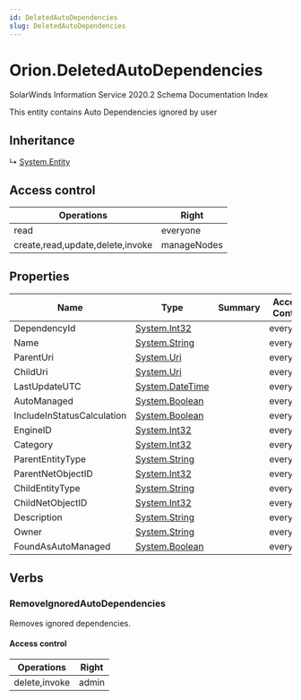 ```yaml
---
id: DeletedAutoDependencies
slug: DeletedAutoDependencies
---
```


# Orion.DeletedAutoDependencies

SolarWinds Information Service 2020.2 Schema Documentation Index

This entity contains Auto Dependencies ignored by user

## Inheritance

↳ [System.Entity](./../System/Entity)

## Access control

| Operations | Right |
| ------ | ------ |
| read | everyone |
| create,read,update,delete,invoke | manageNodes |

## Properties

| Name | Type | Summary | Access Control |
| ------ | ------ | ------ | ------ |
| DependencyId | [System.Int32](https://docs.microsoft.com/en-us/dotnet/api/system.int32) |  | everyone |
| Name | [System.String](https://docs.microsoft.com/en-us/dotnet/api/system.string) |  | everyone |
| ParentUri | [System.Uri](https://docs.microsoft.com/en-us/dotnet/api/system.uri) |  | everyone |
| ChildUri | [System.Uri](https://docs.microsoft.com/en-us/dotnet/api/system.uri) |  | everyone |
| LastUpdateUTC | [System.DateTime](https://docs.microsoft.com/en-us/dotnet/api/system.datetime) |  | everyone |
| AutoManaged | [System.Boolean](https://docs.microsoft.com/en-us/dotnet/api/system.boolean) |  | everyone |
| IncludeInStatusCalculation | [System.Boolean](https://docs.microsoft.com/en-us/dotnet/api/system.boolean) |  | everyone |
| EngineID | [System.Int32](https://docs.microsoft.com/en-us/dotnet/api/system.int32) |  | everyone |
| Category | [System.Int32](https://docs.microsoft.com/en-us/dotnet/api/system.int32) |  | everyone |
| ParentEntityType | [System.String](https://docs.microsoft.com/en-us/dotnet/api/system.string) |  | everyone |
| ParentNetObjectID | [System.Int32](https://docs.microsoft.com/en-us/dotnet/api/system.int32) |  | everyone |
| ChildEntityType | [System.String](https://docs.microsoft.com/en-us/dotnet/api/system.string) |  | everyone |
| ChildNetObjectID | [System.Int32](https://docs.microsoft.com/en-us/dotnet/api/system.int32) |  | everyone |
| Description | [System.String](https://docs.microsoft.com/en-us/dotnet/api/system.string) |  | everyone |
| Owner | [System.String](https://docs.microsoft.com/en-us/dotnet/api/system.string) |  | everyone |
| FoundAsAutoManaged | [System.Boolean](https://docs.microsoft.com/en-us/dotnet/api/system.boolean) |  | everyone |

## Verbs

### RemoveIgnoredAutoDependencies

Removes ignored dependencies.

#### Access control

| Operations | Right |
| ------ | ------ |
| delete,invoke | admin |


